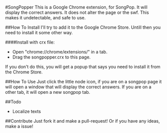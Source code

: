 #SongPopper
This is a Google Chrome extension, for SongPop. It will display the correct answers. It does not alter the page or the swf. This makes it undetectable, and safe to use.

##How To Install
I'll try to add it to the Google Chrome Store. Untill then you need to install it some other way.

####Install with crx file:

- Open "chrome://chrome/extensions/" in a tab.
- Drag the songpopper.crx to this page.

If you don't do this, you will get a popup that says you need to install it from the Chrome Store.

##How To Use
Just click the little node icon, if you are on a songpop page it will open a window that will display the correct answers. If you are on a other tab, it will open a new songpop tab.

##Todo
- Localize texts

##Contribute
Just fork it and make a pull-request! Or if you have any ideas, make a issue!